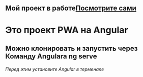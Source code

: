 ## Мой проект в работе[Посмотрите сами](https://fashion-shop-fb1de.web.app/)

# Это проект PWA на Angular 
## Можно клонировать и запустить через Команду Angulara ng serve
###### Перед этим установите Angular в терменале
